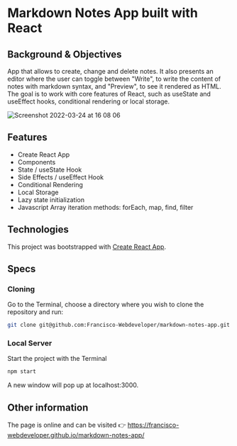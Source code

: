# Markdown Notes App built with React

## Background & Objectives
App that allows to create, change and delete notes. It also presents an editor where the user can toggle between "Write", to write the content of notes with markdown syntax, and "Preview", to see it rendered as HTML. The goal is to work with core features of React, such as useState and useEffect hooks, conditional rendering or local storage.

![Screenshot 2022-03-24 at 16 08 06](https://user-images.githubusercontent.com/67716187/159947450-ac8b7b3b-b2b0-48f1-b312-a0c59bf73ed3.png)

## Features
* Create React App
* Components
* State / useState Hook
* Side Effects / useEffect Hook
* Conditional Rendering
* Local Storage
* Lazy state initialization
* Javascript Array iteration methods: forEach, map, find, filter

## Technologies
This project was bootstrapped with [Create React App](https://github.com/facebook/create-react-app).

## Specs

### Cloning
Go to the Terminal, choose a directory where you wish to clone the repository and run:
```bash
git clone git@github.com:Francisco-Webdeveloper/markdown-notes-app.git
```

### Local Server
Start the project with the Terminal
```bash
npm start
```

A new window will pop up at localhost:3000.

## Other information
The page is online and can be visited 👉 https://francisco-webdeveloper.github.io/markdown-notes-app/
